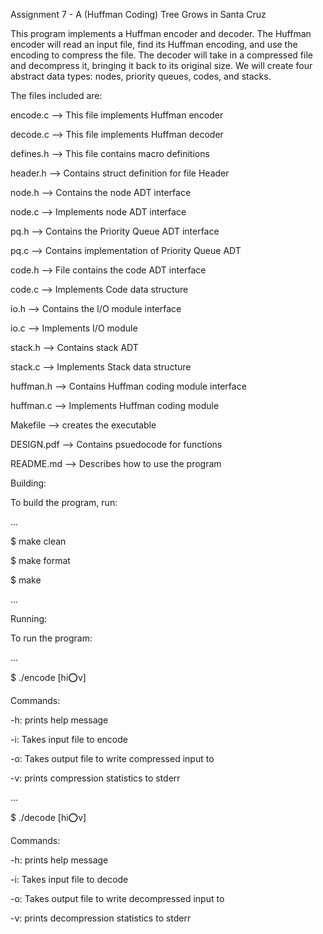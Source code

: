 Assignment 7 - A (Huffman Coding) Tree Grows in Santa Cruz


This program implements a Huffman encoder and decoder. The Huffman encoder will read an input file, find its Huffman encoding, and use the encoding to compress the file. The decoder will take in a compressed file and decompress it, bringing it back to its original size. We will create four abstract data types: nodes, priority queues, codes, and stacks. 

The files included are:

encode.c --> This file implements Huffman encoder

decode.c --> This file implements Huffman decoder

defines.h --> This file contains macro definitions

header.h --> Contains struct definition for file Header

node.h --> Contains the node ADT interface

node.c --> Implements node ADT interface

pq.h --> Contains the Priority Queue ADT interface

pq.c --> Contains implementation of Priority Queue ADT

code.h --> File contains the code ADT interface

code.c --> Implements Code data structure

io.h --> Contains the I/O module interface

io.c --> Implements I/O module

stack.h --> Contains stack ADT

stack.c --> Implements Stack data structure

huffman.h --> Contains Huffman coding module interface

huffman.c --> Implements Huffman coding module

Makefile --> creates the executable

DESIGN.pdf --> Contains psuedocode for functions

README.md --> Describes how to use the program



Building:

To build the program, run:

...

$ make clean


$ make format


$ make

...

Running:


To run the program:

...

$ ./encode [hi:o:v] 


Commands:

-h: prints help message

-i: Takes input file to encode

-o: Takes output file to write compressed input to

-v: prints compression statistics to stderr

...

$ ./decode [hi:o:v]


Commands:

-h: prints help message

-i: Takes input file to decode

-o: Takes output file to write decompressed input to

-v: prints decompression statistics to stderr